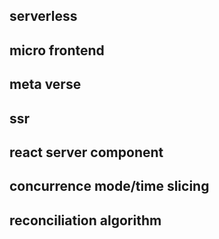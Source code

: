 ## serverless

## micro frontend

## meta verse

## ssr
 
## react server component

## concurrence mode/time slicing

## reconciliation algorithm